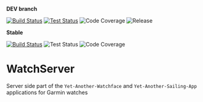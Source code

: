 **DEV branch** 

[![Build Status](https://dev.azure.com/i6162746/WatchServer/_apis/build/status/Build%26Test?branchName=master)](https://dev.azure.com/i6162746/WatchServer/_build/latest?definitionId=1&branchName=master)
[![Test Status](https://img.shields.io/azure-devops/tests/i6162746/WatchServer/1)](https://dev.azure.com/i6162746/WatchServer/_build/results?buildId=59&view=ms.vss-test-web.build-test-results-tab)
![Code Coverage](https://img.shields.io/azure-devops/coverage/i6162746/WatchServer/1)
![Release](https://img.shields.io/github/v/tag/Laverlin/WatchServer)

**Stable**

[![Build Status](https://dev.azure.com/i6162746/WatchServer/_apis/build/status/Publish?branchName=stable)](https://dev.azure.com/i6162746/WatchServer/_build/latest?definitionId=3&branchName=stable)
![Test Status](https://img.shields.io/azure-devops/tests/i6162746/WatchServer/3)
![Code Coverage](https://img.shields.io/azure-devops/coverage/i6162746/WatchServer/3)

# WatchServer
Server side part of the `Yet-Another-Watchface` and `Yet-Another-Sailing-App` applications for Garmin watches
